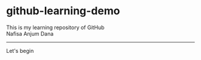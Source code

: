 # github-learning-demo
This is my learning repository of GitHub
<br>
Nafisa Anjum Dana
<hr>
Let's begin
